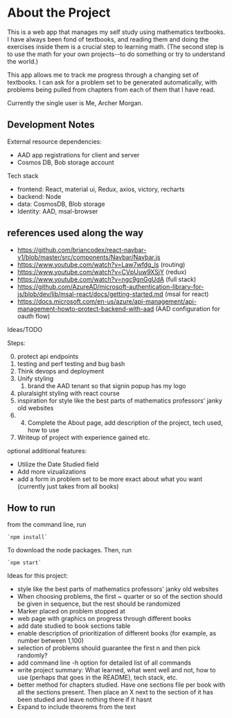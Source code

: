 # About the Project

This is a web app that manages my self study using mathematics textbooks. I have always been fond of textbooks, and reading them and doing the exercises inside them is a crucial step to learning math. (The second step is to use the math for your own projects--to do something or try to understand the world.)

This app allows me to track me progress through a changing set of textbooks. I can ask for a problem set to be generated automatically, with problems being pulled from chapters from each of them that I have read.

Currently the single user is Me, Archer Morgan.

## Development Notes

External resource dependencies:
- AAD app registrations for client and server
- Cosmos DB, Bob storage account

Tech stack

- frontend: React, material ui, Redux, axios, victory, recharts
- backend: Node
- data: CosmosDB, Blob storage
- Identity: AAD, msal-browser

## references used along the way
- https://github.com/briancodex/react-navbar-v1/blob/master/src/components/Navbar/Navbar.js
- https://www.youtube.com/watch?v=Law7wfdg_ls (routing)
- https://www.youtube.com/watch?v=CVpUuw9XSjY (redux)
- https://www.youtube.com/watch?v=ngc9gnGgUdA (full stack)
- https://github.com/AzureAD/microsoft-authentication-library-for-js/blob/dev/lib/msal-react/docs/getting-started.md (msal for react)
- https://docs.microsoft.com/en-us/azure/api-management/api-management-howto-protect-backend-with-aad (AAD configuration for oauth flow)


Ideas/TODO

Steps:

0. protect api endpoints
1.  testing and perf testing and bug bash
2.  Think devops and deployment
3.  Unify styling
    1.  brand the AAD tenant so that signin popup has my logo
   1. pluralsight styling with react course
   2. inspiration for style like the best parts of mathematics professors' janky old websites 
4.  4. Complete the About page, add description of the project, tech used, how to use
5.  Writeup of project with experience gained etc.


optional additional features:
- Utilize the Date Studied field 
- Add more vizualizations 
- add a form in problem set to be more exact about what you want (currently just takes from all books)


## How to run

from the command line, run 

    `npm install`

To download the node packages. Then, run

    `npm start`


Ideas for this project:

- style like the best parts of mathematics professors' janky old websites 
- When choosing problems, the first ~ quarter or so of the section should be given in sequence, but the rest should be randomized
- Marker placed on problem stopped at
- web page with graphics on progress through different books
- add date studied to book sections table
- enable description of prioritization of different books (for example, as number between 1,100)
- selection of problems should guarantee the first n and then pick randomly?
- add command line -h option for detailed list of all commands
- write project summary: What learned, what went well and not, how to use (perhaps that goes in the README), tech stack, etc.
- better method for chapters studied. Have one sections file per book with all the sections present. Then place an X next to the section of it has been studied and leave nothing there if it hasnt
- Expand to include theorems from the text